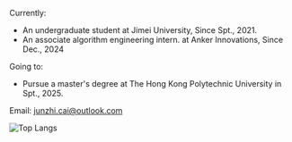 Currently:

* An undergraduate student at Jimei University, Since Spt., 2021.
* An associate algorithm engineering intern. at Anker Innovations, Since Dec., 2024


Going to:
* Pursue a master's degree at The Hong Kong Polytechnic University in Spt., 2025.

Email: junzhi.cai@outlook.com


![Top Langs](https://github-readme-stats.vercel.app/api/top-langs/?username=EthanNCai)
